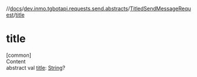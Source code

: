 //[docs](../../../index.md)/[dev.inmo.tgbotapi.requests.send.abstracts](../index.md)/[TitledSendMessageRequest](index.md)/[title](title.md)



# title  
[common]  
Content  
abstract val [title](title.md): [String](https://kotlinlang.org/api/latest/jvm/stdlib/kotlin/-string/index.html)?  



